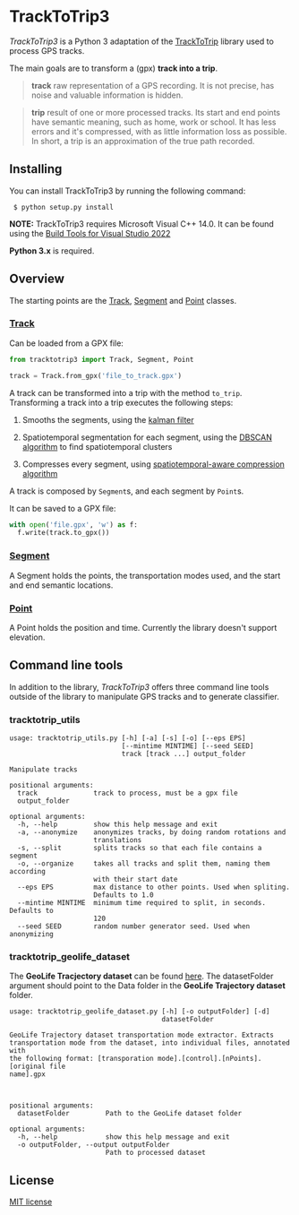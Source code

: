 # TrackToTrip3
*TrackToTrip3* is a Python 3 adaptation of the [TrackToTrip](https://github.com/ruipgil/TrackToTrip) library used to process GPS tracks.

The main goals are to transform a (gpx) **track into a trip**.

> **track**
> raw representation of a GPS recording. It is not precise, has noise and valuable information is hidden.


> **trip**
> result of one or more processed tracks. Its start and end points have semantic meaning, such as home, work or school. It has less errors and it's compressed, with as little information loss as possible. In short, a trip is an approximation of the true path recorded.

## Installing

You can install TrackToTrip3 by running the following command:

```
 $ python setup.py install
```

**NOTE:** TrackToTrip3 requires Microsoft Visual C++ 14.0. It can be found using the [Build Tools for Visual Studio 2022](https://visualstudio.microsoft.com/downloads/?q=build+tools)


**Python 3.x** is required.

## Overview

The starting points are the [Track](../master/tracktotrip3/track.py), [Segment](../master/tracktotrip3/segment.py) and [Point](../master/tracktotrip3/point.py) classes.

### [Track](../master/tracktotrip3/track.py)

Can be loaded from a GPX file:

```python
from tracktotrip3 import Track, Segment, Point

track = Track.from_gpx('file_to_track.gpx')
```

A track can be transformed into a trip with the method ` to_trip `. Transforming a track into a trip executes the following steps:

1. Smooths the segments, using the [kalman filter](../master/tracktotrip3/smooth.py)

2. Spatiotemporal segmentation for each segment, using the [DBSCAN algorithm](../master/tracktotrip3/spatiotemporal_segmentation.py) to find spatiotemporal clusters

3. Compresses every segment, using [spatiotemporal-aware compression algorithm](../master/tracktotrip3/compression.py)

A track is composed by ` Segment `s, and each segment by ` Point `s.

It can be saved to a GPX file:

```python
with open('file.gpx', 'w') as f:
  f.write(track.to_gpx())
```

### [Segment](../master/tracktotrip3/segment.py)

A Segment holds the points, the transportation modes used, and the start and end semantic locations.

### [Point](../master/tracktotrip3/point.py)

A Point holds the position and time. Currently the library doesn't support elevation.


## Command line tools

In addition to the library, *TrackToTrip3* offers three command line tools outside of the library to manipulate GPS tracks and to generate classifier.

### tracktotrip_utils

```
usage: tracktotrip_utils.py [-h] [-a] [-s] [-o] [--eps EPS]
                            [--mintime MINTIME] [--seed SEED]
                            track [track ...] output_folder

Manipulate tracks

positional arguments:
  track              track to process, must be a gpx file
  output_folder

optional arguments:
  -h, --help         show this help message and exit
  -a, --anonymize    anonymizes tracks, by doing random rotations and
                     translations
  -s, --split        splits tracks so that each file contains a segment
  -o, --organize     takes all tracks and split them, naming them according
                     with their start date
  --eps EPS          max distance to other points. Used when spliting.
                     Defaults to 1.0
  --mintime MINTIME  minimum time required to split, in seconds. Defaults to
                     120
  --seed SEED        random number generator seed. Used when anonymizing
```

### tracktotrip_geolife_dataset

The **GeoLife Tracjectory dataset** can be found [here](https://www.microsoft.com/en-us/download/details.aspx?id=52367&from=http%3A%2F%2Fresearch.microsoft.com%2Fen-us%2Fdownloads%2Fb16d359d-d164-469e-9fd4-daa38f2b2e13%2F). The datasetFolder argument should point to the Data folder in the **GeoLife Trajectory dataset** folder.

```
usage: tracktotrip_geolife_dataset.py [-h] [-o outputFolder] [-d]
                                      datasetFolder

GeoLife Trajectory dataset transportation mode extractor. Extracts
transportation mode from the dataset, into individual files, annotated with
the following format: [transporation mode].[control].[nPoints].[original file
name].gpx



positional arguments:
  datasetFolder         Path to the GeoLife dataset folder

optional arguments:
  -h, --help            show this help message and exit
  -o outputFolder, --output outputFolder
                        Path to processed dataset

```

## License

[MIT license](../master/LICENSE)
